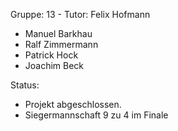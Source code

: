 Gruppe: 13 - Tutor: Felix Hofmann

  * Manuel Barkhau
  * Ralf Zimmermann
  * Patrick Hock
  * Joachim Beck

Status:

  * Projekt abgeschlossen.
  * Siegermannschaft 9 zu 4 im Finale
